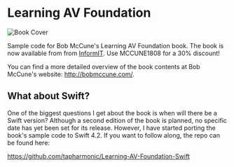 # Learning AV Foundation

![Book Cover](https://raw.github.com/tapharmonic/Learning-AV-Foundation/master/book.jpg)

Sample code for Bob McCune's Learning AV Foundation book. The book is now available from from  <a href="http://www.informit.com/store/learning-av-foundation-a-hands-on-guide-to-mastering-9780321961808">InformIT</a>. Use MCCUNE1808 for a 30% discount!

You can find a more detailed overview of the book contents at Bob McCune's website: <a href="http://www.bobmccune.com/2014/08/25/learning-av-foundation-is-now-available-for-pre-order/">http://bobmccune.com/</a>.

## What about Swift?
One of the biggest questions I get about the book is when will there be a Swift version? Although a second edition of the book is planned, no specific date has yet been set for its release. However, I have started porting the book's sample code to Swift 4.2. If you want to follow along, the repo can be found here:

https://github.com/tapharmonic/Learning-AV-Foundation-Swift
